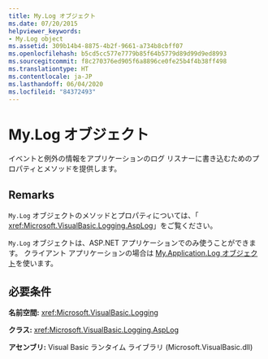 ```yaml
---
title: My.Log オブジェクト
ms.date: 07/20/2015
helpviewer_keywords:
- My.Log object
ms.assetid: 309b14b4-8875-4b2f-9661-a734b8cbff07
ms.openlocfilehash: b5cd5cc577e7779b85f64b5779d89d99d9ed8993
ms.sourcegitcommit: f8c270376ed905f6a8896ce0fe25b4f4b38ff498
ms.translationtype: HT
ms.contentlocale: ja-JP
ms.lasthandoff: 06/04/2020
ms.locfileid: "84372493"
---
```

# <a name="mylog-object"></a>My.Log オブジェクト
イベントと例外の情報をアプリケーションのログ リスナーに書き込むためのプロパティとメソッドを提供します。  
  
## <a name="remarks"></a>Remarks  
 `My.Log` オブジェクトのメソッドとプロパティについては、「 <xref:Microsoft.VisualBasic.Logging.AspLog>」をご覧ください。  
  
 `My.Log` オブジェクトは、ASP.NET アプリケーションでのみ使うことができます。 クライアント アプリケーションの場合は [My.Application.Log オブジェクト](my-application-log-object.md)を使います。  
  
## <a name="requirements"></a>必要条件  
 **名前空間:** <xref:Microsoft.VisualBasic.Logging>  
  
 **クラス:** <xref:Microsoft.VisualBasic.Logging.AspLog>  
  
 **アセンブリ:** Visual Basic ランタイム ライブラリ (Microsoft.VisualBasic.dll)
